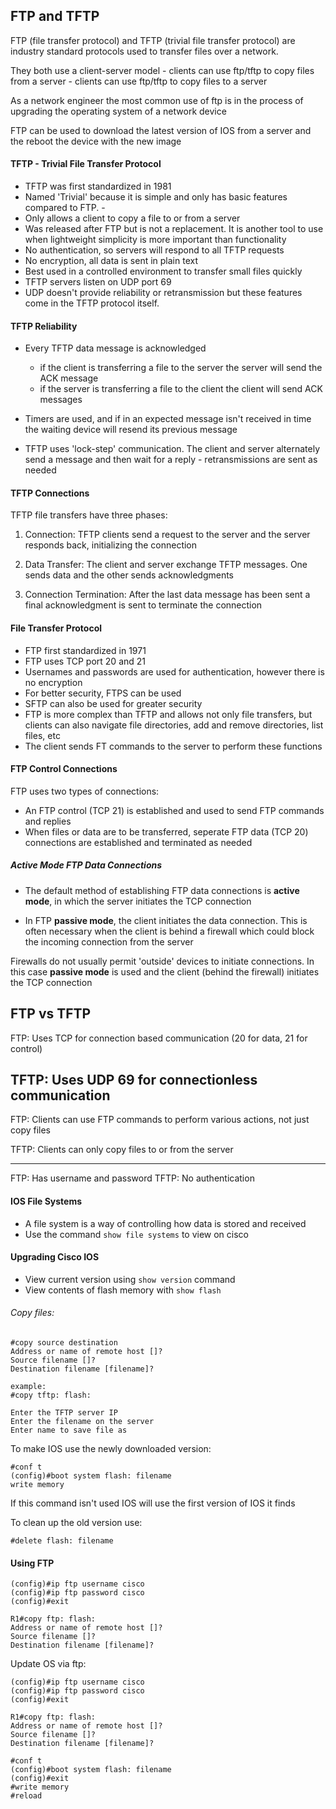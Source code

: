 ## FTP and TFTP

FTP (file transfer protocol) and TFTP (trivial file transfer protocol) are industry standard protocols used to transfer files over a network.

They both use a client-server model
    - clients can use ftp/tftp to copy files from a server 
    - clients can use ftp/tftp to copy files to a server 

As a network engineer the most common use of ftp is in the process of upgrading the operating system of a network device 

FTP can be used to download the latest version of IOS from a server and the reboot the device with the new image 

#### TFTP - Trivial File Transfer Protocol 

- TFTP was first standardized in 1981 
- Named 'Trivial' because it is simple and only has basic features compared to FTP. -
- Only allows a client to copy a file to or from a server 
- Was released after FTP but is not a replacement. It is another tool to use when lightweight simplicity is more important than functionality 
- No authentication, so servers will respond to all TFTP requests 
- No encryption, all data is sent in plain text 
- Best used in a controlled environment to transfer small files quickly 
- TFTP servers listen on UDP port 69
- UDP doesn't provide reliability or retransmission but these features come in the TFTP protocol itself.

#### TFTP Reliability 

- Every TFTP data message is acknowledged
    - if the client is transferring a file to the server the server will send the ACK message
    - if the server is transferring a file to the client the client will send ACK messages

- Timers are used, and if in an expected message isn't received in time the waiting device will resend its previous message 

* TFTP uses 'lock-step' communication. The client and server alternately send a message and then wait for a reply - retransmissions are sent as needed

#### TFTP Connections

TFTP file transfers have three phases:

1. Connection: TFTP clients send a request to the server and the server responds back, initializing the connection 

2. Data Transfer: The client and server exchange TFTP messages. One sends data and the other sends acknowledgments

3. Connection Termination: After the last data message has been sent a final acknowledgment is sent to terminate the connection 


#### File Transfer Protocol 

- FTP first standardized in 1971
- FTP uses TCP port 20 and 21 
- Usernames and passwords are used for authentication, however there is no encryption
- For better security, FTPS can be used 
- SFTP can also be used for greater security 
- FTP is more complex than TFTP and allows not only file transfers, but clients can also navigate file directories, add and remove directories, list files, etc 
- The client sends FT commands to the server to perform these functions

#### FTP Control Connections 

FTP uses two types of connections:
* An FTP control (TCP 21) is established and used to send FTP commands and replies
* When files or data are to be transferred, seperate FTP data (TCP 20) connections are established and terminated as needed

##### Active Mode FTP Data Connections

- The default method of establishing FTP data connections is **active mode**, in which the server initiates the TCP connection 

- In FTP **passive mode**, the client initiates the data connection. This is often necessary when the client is behind a firewall which could block the incoming connection from the server 

Firewalls do not usually permit 'outside' devices to initiate connections. In this case **passive mode** is used and the client (behind the firewall) initiates the TCP connection 

## FTP vs TFTP

FTP:
Uses TCP for connection based communication (20 for data, 21 for control)

TFTP:
Uses UDP 69 for connectionless communication 
------------

FTP: 
Clients can use FTP commands to perform various actions, not just copy files

TFTP: 
Clients can only copy files to or from the server 

------------
FTP:
Has username and password 
TFTP:
No authentication

#### IOS File Systems 
- A file system is a way of controlling how data is stored and received 
- Use the command ```show file systems``` to view on cisco

#### Upgrading Cisco IOS 
 - View current version using ```show version``` command 
 - View contents of flash memory with ```show flash``` 

###### Copy files:

```
#copy source destination
Address or name of remote host []?
Source filename []?
Destination filename [filename]?

example:
#copy tftp: flash:

Enter the TFTP server IP 
Enter the filename on the server 
Enter name to save file as
```

To make IOS use the newly downloaded version:
```
#conf t
(config)#boot system flash: filename
write memory 
```

If this command isn't used IOS will use the first version of IOS it finds 

To clean up the old version use:
```
#delete flash: filename
```

#### Using FTP

```
(config)#ip ftp username cisco
(config)#ip ftp password cisco
(config)#exit

R1#copy ftp: flash:
Address or name of remote host []?
Source filename []?
Destination filename [filename]?
```


Update OS via ftp:

```
(config)#ip ftp username cisco
(config)#ip ftp password cisco
(config)#exit

R1#copy ftp: flash:
Address or name of remote host []?
Source filename []?
Destination filename [filename]?

#conf t
(config)#boot system flash: filename
(config)#exit
#write memory 
#reload


```


